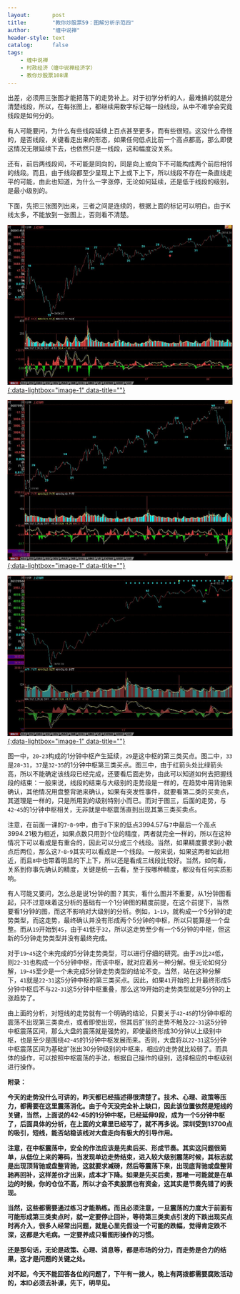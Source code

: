 ```yaml
---
layout:       post
title:        "教你炒股票59：图解分析示范四"
author:       "缠中说禅"
header-style: text
catalog:      false
tags:
    - 缠中说禅
    - 时政经济（缠中说禅经济学）
    - 教你炒股票108课
---
```


出差，必须用三张图才能把落下的走势补上。对于初学分析的人，最难搞的就是分清楚线段，所以，在每张图上，都继续用数字标记每一段线段，从中不难学会究竟线段是如何分的。

有人可能要问，为什么有些线段延续上百点甚至更多，而有些很短。这没什么奇怪的，是否线段，关键看走出来的形态，如果任何低点比前一个高点都高，那么即使这情况无限延续下去，也依然只是一线段，这和幅度没关系。

还有，前后两线段间，不可能是同向的，同是向上或向下不可能构成两个前后相邻的线段。而且，由于线段都至少呈现上下上或下上下，所以线段不存在一条直线走平的可能，由此也知道，为什么一字涨停，无论如何延续，还是低于线段的级别，是最小级别的。

下面，先把三张图列出来，三者之间是连续的，根据上面的标记可以明白。由于K线太多，不能放到一张图上，否则看不清楚。



[![](/img/czsc/20070614-0552_1.jpg){:data-lightbox="image-1" data-title=""}](/img/czsc/20070614-0552_1.jpg)



[![](/img/czsc/20070614-0552_2.jpg){:data-lightbox="image-1" data-title=""}](/img/czsc/20070614-0552_2.jpg)

 

[![](/img/czsc/20070614-0552_3.jpg){:data-lightbox="image-1" data-title=""}](/img/czsc/20070614-0552_3.jpg)

 

图一中，`20`-`23`构成的1分钟中枢产生延续，`29`是这中枢的第三类买点。图二中，`33`是`28`-`31`，`37`是`32`-`35`的1分钟中枢第三类买点。图三中，由于红箭头处比绿箭头高，所以不能确定该线段已经完成，还要看后面走势，由此可以知道如何去把握线段的结束：一般来说，线段的结束与大级别的走势段是一样的，在趋势中用背驰来确认，其他情况用盘整背驰来确认，如果有突发性事件，就要看第二类的买卖点，其道理是一样的，只是所用到的级别特别小而已。而对于图三，后面的走势，与`42`-`45`的1分钟中枢相关，无非就是中枢震荡直到出现其第三类买卖点。

注意，在前面一课的`7`-`8`-`9`中，由于`8`下来的低点3994.57与`7`中最后一个高点3994.21极为相近，如果点数只用到个位的精度，两者就完全一样的，所以在这种情况下可以看成是有重合的，因此可以分成三个线段。当然，如果精度要求到小数点后两位，那么这`7`-`8`-`9`其实可以看成是一个线段。一般来说，如果这两者如此相近，而且`8`中也带着明显的下上下，所以还是看成三线段比较好。当然，如何看，关系到你事先确认的精度，关键是统一去看，至于按哪种精度，都没有任何实质影响。

有人可能又要问，怎么总是说1分钟的图？其实，看什么图并不重要，从1分钟图看起，只不过意味着这分析的基础有一个1分钟图的精度前提，在这个前提下，当然要看1分钟的图，而这不影响对大级别的分析。例如，`1`-`19`，就构成一个5分钟的走势类型，而这走势，最终确认并没有形成两个5分钟的中枢，所以只能算是一个盘整。而从`19`开始到`45`，由于`41`低于`32`，所以这走势至少有一个5分钟的中枢，但这新的5分钟走势类型并没有最终完成。

对于`19`-`45`这个未完成的5分钟走势类型，可以进行仔细的研究。由于`29`比`24`低，则`22`-`31`也构成一个5分钟中枢，而该中枢，就对应着另一种分解。但无论如何分解，`19`-`45`至少是一个未完成5分钟走势类型的结论不变。当然，站在这种分解下，`41`就是`22`-`31`这5分钟中枢的第三类买点。因此，如果`41`开始的上升最终形成5分钟中枢后不与`22`-`31`这5分钟中枢重叠，那么这19开始的走势类型就是5分钟的上涨趋势了。

由上面的分析，对短线的走势就有一个明确的结论，只要关于`42`-`45`的1分钟中枢的震荡不出现第三类卖点，或者即使出现，但其后扩张的走势不触及`22`-`31`这5分钟中枢震荡区间，那么大盘的震荡就是强势的，即使最终形成30分钟以上级别中枢，也是至少是围绕`42`-`45`的1分钟中枢发展而来。否则，大盘将以`22`-`31`这5分钟中枢震荡区间为基础扩张出30分钟级别的中枢来，相应的走势就比较弱了。而具体的操作，可以按照中枢震荡的手法，根据自己操作的级别，选择相应的中枢级别进行操作。



**附录：**

**今天的走势没什么可讲的，昨天都已经描述得很清楚了。技术、心理、政策等压力，都需要在这里震荡消化。由于今天没完全补上缺口，因此该位置依然是短线的关键，当然，上面说的42-45的1分钟中枢，已经延伸9段，成为一个5分钟中枢了，后面具体的分析，在上面的文章里已经写了，就不再多说。深圳受到13700点的吸引，短线，能否站稳该线对大盘走向有极大的引导作用。**

**注意，在中枢震荡中，安全的作法应该是先卖后买、形成节奏。其实这问题很简单，从低位上来的筹码，当发现单边走势结束，进入较大级别震荡时候，其标志就是出现顶背驰或盘整背驰，这就要求减磅，然后等震荡下来，出现底背驰或盘整背驰再回补，这样差价才出来，成本才下降。如果是先买后卖，那唯一可能就是在单边的时候，你的仓位不高，所以才会不卖股票也有资金，这其实是节奏先错了的表现。**

**当然，这些都需要通过练习才能熟练。而且必须注意，一旦震荡的力度大于前面有可能形成第三类卖点时，就一定要停止回补，等待第三类卖点引发的下跌出现买点时再介入，很多人经常出问题，就是心里先假设一个可能的跌幅，觉得肯定跌不深，这都是大毛病。一定要养成只看图形操作的习惯。**

**还是那句话，无论是政策、心理、消息等，都是市场的分力，而走势是合力的结果，这才是问题的关键之处。**

**对不起，今天不能回答各位的问题了，下午有一拨人，晚上有两拨都需要腐败活动的，本ID必须去补课，先下，明早见。**
